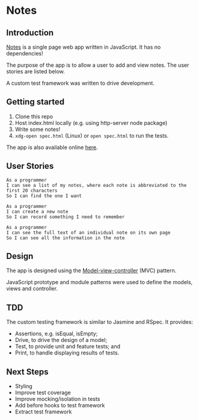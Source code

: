 # Notes

## Introduction

[Notes](https://rcvink.github.io/notes/) is a single page web app written in JavaScript. It has no dependencies!

The purpose of the app is to allow a user to add and view notes. The user stories are listed below.

A custom test framework was written to drive development.

## Getting started

1. Clone this repo
2. Host index.html locally (e.g. using http-server node package)
3. Write some notes!
4. `xdg-open spec.html` (Linux) or `open spec.html` to run the tests.

The app is also available online [here](https://rcvink.github.io/notes/).

## User Stories

```
As a programmer
I can see a list of my notes, where each note is abbreviated to the first 20 characters
So I can find the one I want

As a programmer
I can create a new note
So I can record something I need to remember

As a programmer
I can see the full text of an individual note on its own page
So I can see all the information in the note
```

## Design

The app is designed using the [Model-view-controller](https://en.wikipedia.org/wiki/Model%E2%80%93view%E2%80%93controller) (MVC) pattern.

JavaScript prototype and module patterns were used to define the models, views and controller.

## TDD

The custom testing framework is similar to Jasmine and RSpec. It provides:
- Assertions, e.g. isEqual, isEmpty;
- Drive, to drive the design of a model;
- Test, to provide unit and feature tests; and
- Print, to handle displaying results of tests.

## Next Steps

- Styling
- Improve test coverage
- Improve mocking/isolation in tests
- Add before hooks to test framework
- Extract test framework
